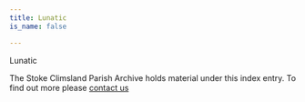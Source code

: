 ```yaml
---
title: Lunatic
is_name: false

---
```


Lunatic


The Stoke Climsland Parish Archive holds material under this index entry. To find out more please [contact us](/contact/)
